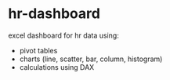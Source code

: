 # hr-dashboard  
excel dashboard for hr data using:  
- pivot tables
- charts (line, scatter, bar, column, histogram)
- calculations using DAX
